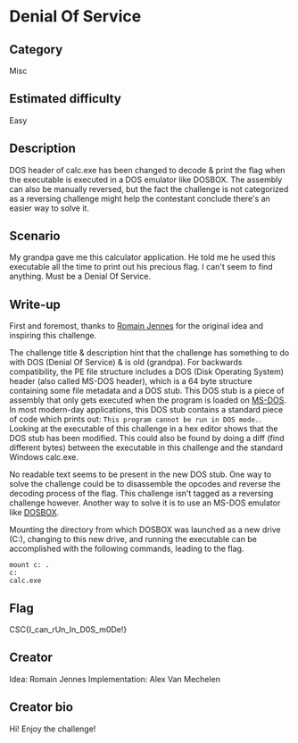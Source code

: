 # Denial Of Service

## Category
Misc

## Estimated difficulty
Easy

## Description
DOS header of calc.exe has been changed to decode & print the flag when the executable is executed in a DOS emulator like DOSBOX. The assembly can also be manually reversed, but the fact the challenge is not categorized as a reversing challenge might help the contestant conclude there's an easier way to solve it.

## Scenario
My grandpa gave me this calculator application. He told me he used this executable all the time to print out his precious flag. I can't seem to find anything. Must be a Denial Of Service.

## Write-up

First and foremost, thanks to [Romain Jennes](https://github.com/RomainJennes) for the original idea and inspiring this challenge.

The challenge title & description hint that the challenge has something to do with DOS (Denial Of Service) & is old (grandpa). For backwards compatibility, the PE file structure includes a DOS (Disk Operating System) header (also called MS-DOS header), which is a 64 byte structure containing some file metadata and a DOS stub. This DOS stub is a piece of assembly that only gets executed when the program is loaded on [MS-DOS](https://nl.wikipedia.org/wiki/MS-DOS). In most modern-day applications, this DOS stub contains a standard piece of code which prints out: `This program cannot be run in DOS mode.`. Looking at the executable of this challenge in a hex editor shows that the DOS stub has been modified. This could also be found by doing a diff (find different bytes) between the executable in this challenge and the standard Windows calc.exe.

No readable text seems to be present in the new DOS stub. One way to solve the challenge could be to disassemble the opcodes and reverse the decoding process of the flag. This challenge isn't tagged as a reversing challenge however. Another way to solve it is to use an MS-DOS emulator like [DOSBOX](https://www.dosbox.com/).

Mounting the directory from which DOSBOX was launched as a new drive (C:), changing to this new drive, and running the executable can be accomplished with the following commands, leading to the flag.
```
mount c: .
c:
calc.exe
```

## Flag
CSC{I_can_rUn_In_D0S_m0De!}

## Creator
Idea: Romain Jennes
Implementation: Alex Van Mechelen

## Creator bio
Hi! Enjoy the challenge!

